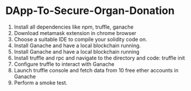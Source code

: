 # DApp-To-Secure-Organ-Donation
<ol>
  <li>Install all dependencies like npm, truffle, ganache</li>
  <li>Download metamask extension in chrome browser</li>
  <li>Choose a suitable IDE to compile your solidity code on.</li>
  <li>Install Ganache and have a local blockchain running.</li>
  <li>Install Ganache and have a local blockchain running</li>
  <li>Install truffle and rpc and navigate to the directory and code: truffle init</li>
  <li>Configure truffle to interact with Ganache</li>
  <li>Launch truffle console and fetch data from 10 free ether accounts in Ganache</li>
  <li>Perform a smoke test.</li>
</ol>
  

